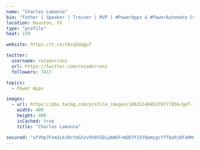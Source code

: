 ```yaml
---
name: "Charles Lamanna"
bio: "Father | Speaker | Trainer | MVP | #PowerApps & #PowerAutomate Community Super User | YouTuber Right-pointing triangle http://youtube.com/c/rezadorrani | Learn - Share - Clockwise rightwards and leftwards open circle arrows"
location: Houston, TX
type: "profile"
heat: 159

website: https://t.co/tAcqSdqguf

twitter:
  username: rezadorrani
  url: https://twitter.com/rezadorrani
  followers: 7417

topics:
  - Power Apps

images:
  - url: https://pbs.twimg.com/profile_images/1063114045270777856/qeT-jpWr_400x400.jpg
    width: 400
    height: 400
    isCached: true
    title: "Charles Lamanna"

secured: "ufVHp7Fem1Lk30cYeGXzv9V0SSDiyAWUF+WQEfF25YQemygcY7fQa9jOfaRMuhcH9uQ15Lv2mPsmCe1v4kh60IEdcgOnqsfP0uK2t/VruWbSX8m9j+Ttk2/MmkX+swdlJFBybZQ3jzjUX533jeHPh/ofQp11dg1E0bAYAw8nZPqVd/TwdTSpuNvuG4wikPvzAtI+6R4wQow6lXvt9oSY29lBUh8UA4z/CcP8zPQvv2MPLQD8jPZnnNPSBe3imHVmXwU0YUW9wQ1p2dH+KAY91t7eg3MDEFYrgdQSNFP6bFUm3NBRLBhsAI6NakZUwlhjUFxa+dYKISrqCfqycc/3f6aXeVA7UZQBgiyRJvdSc96Xk4UBRUH4dGytXHzM59n+IYblsqlIP/ZCQmZ4uQqgDDbXPckR4pvraNedoVDxkW0=;vkBFyv2+wE1oI0c0AlkIYg=="
---
```


